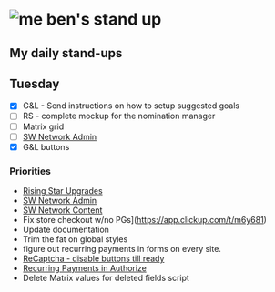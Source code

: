 # ![me](https://avatars2.githubusercontent.com/u/5232044?s=50&v=4) ben's stand up

## My daily stand-ups

## Tuesday

- [X] G&L - Send instructions on how to setup suggested goals
- [ ] RS - complete mockup for the nomination manager
- [ ] Matrix grid
- [ ] [SW Network Admin](https://app.clickup.com/8537154/v/l/li/54890360?pr=12760709)
- [X] G&L buttons

### Priorities 
    
- [Rising Star Upgrades](https://app.clickup.com/8537154/v/l/f/27554943?pr=12707202)
- [SW Network Admin](https://app.clickup.com/8537154/v/l/li/54890360?pr=12760709)
- [SW Network Content](https://app.clickup.com/8537154/v/l/li/54892353?pr=12760709)
- Fix store checkout w/no PGs](https://app.clickup.com/t/m6y681)
- Update documentation
- Trim the fat on global styles
- figure out recurring payments in forms on every site.
- [ReCaptcha - disable buttons till ready](https://projects.madebyspeak.com/#/tasks/17598281)
- [Recurring Payments in Authorize](https://projects.madebyspeak.com/#/tasks/16411534)
- Delete Matrix values for deleted fields script
